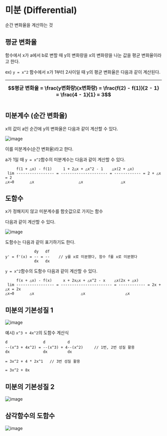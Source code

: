 # 미분 (Differential)
순간 변화율을 계산하는 것

## 평균 변화율

함수에서 x가 a에서 b로 변할 때 y의 변화량을 x의 변화량을 나눈 값을 평균 변화율이라고 한다.

ex) `y = x^2` 함수에서 x가 1부터 2사이일 때 y의 평균 변화율은 다음과 같이 계산된다.

|$$평균 변화율 = \frac{y변화량}{x변화량} = \frac{f(2) - f(1)}{2 - 1} = \frac{4 - 1}{1} = 3$$|
|-|

## 미분계수 (순간 변화율)

x의 값이 a인 순간에 y의 변화율은 다음과 같이 계산할 수 있다.

![image](https://user-images.githubusercontent.com/37904040/138879412-cfe2e33c-341c-4d05-9ddb-1b863e7820e4.png)

이를 미분계수(순간 변화율)라고 한다.

a가 1일 때 `y = x^2`함수의 미분계수는 다음과 같이 계산할 수 있다.

```
     f(1 + △x) - f(1)     1 + 2△x + △x^2 - 1    △x(2 + △x)
 lim ----------------- = --------------------- = ------------ = 2 + △x = 2
△x→0       △x                    △x                 △x     
```

## 도함수

x가 정해지지 않고 미분계수를 함숫값으로 가지는 함수

다음과 같이 계산할 수 있다.

![image](https://user-images.githubusercontent.com/37904040/138890912-52538957-8fc5-4a15-bd03-b1ee808faf78.png)

도함수는 다음과 같이 표기하기도 한다.

```
             dy   df
y' = f'(x) = -- = --	// y를 x로 미분했다, 함수 f를 x로 미분했다
             dx   dx
```

`y = x^2`함수의 도함수 다음과 같이 계산할 수 있다.

```
     f(x + △x) - f(x)     x + 2x△x + △x^2 - x    △x(2x + △x)
 lim ----------------- = ----------------------- = ------------ = 2x + △x = 2x
△x→0       △x                     △x                  △x     
```

## 미분의 기본성질 1

![image](https://user-images.githubusercontent.com/37904040/138892259-ea12f021-7386-4637-a4f2-87ff45251cfe.png)

예시) `x^3 + 4x^2`의 도함수 계산식

```
d                d          d
--(x^3 + 4x^2) = --(x^3) + 4--(x^2)		// 1번, 2번 성질 활용
dx               dx         dx

= 3x^2 + 4 * 2x^1 	// 3번 성질 활용

= 3x^2 + 8x
```

## 미분의 기본성질 2

![image](https://user-images.githubusercontent.com/37904040/138895133-cf7c72f5-2379-4b4d-8f92-378be5f472ab.png)

## 삼각함수의 도함수

![image](https://user-images.githubusercontent.com/37904040/139061215-e7ea70c8-faa6-47ee-84fc-e92a559970dd.png)



